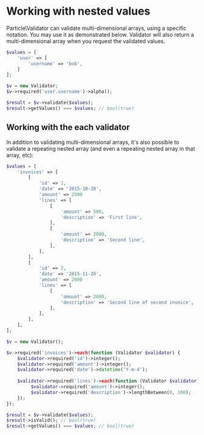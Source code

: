 # Working with nested values

Particle\Validator can validate multi-dimensional arrays, using a specific notation. You may use it
as demonstrated below. Validator will also return a multi-dimensional array when you request the 
validated values.

```php
$values = [
    'user' => [
        'username' => 'bob', 
    ]
];

$v = new Validator;
$v->required('user.username')->alpha();

$result = $v->validate($values);
$result->getValues() === $values; // bool(true)
```

## Working with the each validator

In addition to validating multi-dimensional arrays, it's also possible to validate a repeating
nested array (and even a repeating nested array in that array, etc):

```php
$values = [
    'invoices' => [
        [
            'id' => 1, 
            'date' => '2015-10-28',
            'amount' => 2500
            'lines' => [
                [
                    'amount' => 500,
                    'description' => 'First line',
                ],
                [
                    'amount' => 2000,
                    'description' => 'Second line',
                ],
            ],
        ],
        [
            'id' => 2, 
            'date' => '2015-11-28',
            'amount' => 2000
            'lines' => [
                [
                    'amount' => 2000,
                    'description' => 'Second line of second invoice',
                ],
            ],
        ],
    ],
];

$v = new Validator();

$v->required('invoices')->each(function (Validator $validator) {
    $validator->required('id')->integer();
    $validator->required('amount')->integer();
    $validator->required('date')->datetime('Y-m-d');
    
    $validator->required('lines')->each(function (Validator $validator) {
         $validator->required('amount')->integer();
         $validator->required('description')->lengthBetween(0, 100);
    });
});

$result = $v->validate($values);
$result->isValid(); // bool(true)
$result->getValues() === $values; // bool(true)
```
